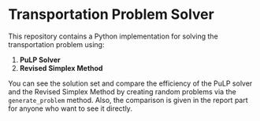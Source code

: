 # Transportation Problem Solver

This repository contains a Python implementation for solving the transportation problem using:

1. **PuLP Solver**
2. **Revised Simplex Method**

You can see the solution set and compare the efficiency of the PuLP solver and the Revised Simplex Method by creating random problems via the `generate_problem` method.
Also, the comparison is given in the report part for anyone who want to see it directly.
